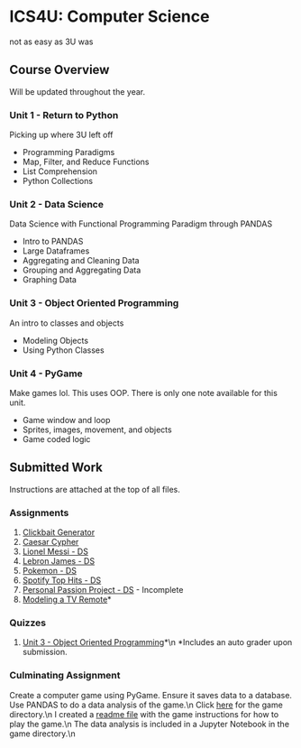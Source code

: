 # ICS4U: Computer Science
not as easy as 3U was
## Course Overview
Will be updated throughout the year.
### Unit 1 - Return to Python
Picking up where 3U left off
- Programming Paradigms
- Map, Filter, and Reduce Functions
- List Comprehension
- Python Collections
### Unit 2 - Data Science
Data Science with Functional Programming Paradigm through PANDAS
- Intro to PANDAS
- Large Dataframes
- Aggregating and Cleaning Data
- Grouping and Aggregating Data
- Graphing Data
### Unit 3 - Object Oriented Programming
An intro to classes and objects
- Modeling Objects
- Using Python Classes
### Unit 4 - PyGame
Make games lol. This uses OOP. There is only one note available for this unit.
- Game window and loop
- Sprites, images, movement, and objects
- Game coded logic
## Submitted Work
Instructions are attached at the top of all files.
### Assignments
1. [Clickbait Generator](https://github.com/Aulteran/Course-ICS4U-Notes/blob/main/Assignment1_Clickbait_Gen.py)
2. [Caesar Cypher](https://github.com/Aulteran/Course-ICS4U-Notes/blob/main/Assignment2_Caeser_Cypher.py)
3. [Lionel Messi - DS](https://github.com/Aulteran/Course-ICS4U-Notes/blob/main/Assignment3_Messi_Assignment.py)
4. [Lebron James - DS](https://github.com/Aulteran/Course-ICS4U-Notes/blob/main/Assignment4_Lebron_James_Assignment.py)
5. [Pokemon - DS](https://github.com/Aulteran/Course-ICS4U-Notes/blob/main/Assignment5_Pokemon_Assignment.ipynb)
6. [Spotify Top Hits - DS](https://github.com/Aulteran/Course-ICS4U-Notes/blob/main/Assignment6_SpotifyTop100.ipynb)
7. [Personal Passion Project - DS](https://github.com/Aulteran/Course-ICS4U-Notes/blob/main/Assignment7_Personal_Passion_Project.ipynb) - Incomplete
8. [Modeling a TV Remote](https://github.com/Aulteran/Course-ICS4U-Notes/blob/main/Assignment8_TV_Remote.py)*
### Quizzes
1. [Unit 3 - Object Oriented Programming](https://github.com/Aulteran/Course-ICS4U-Notes/blob/main/Unit3_OOP_Quiz.py)*\n
*Includes an auto grader upon submission.
### Culminating Assignment
Create a computer game using PyGame. Ensure it saves data to a database. Use PANDAS to do a data analysis of the game.\n
Click [here](https://github.com/Aulteran/Course-ICS4U-Notes/tree/main/CCA/script) for the game directory.\n
I created a [readme file]() with the game instructions for how to play the game.\n
The data analysis is included in a Jupyter Notebook in the game directory.\n

